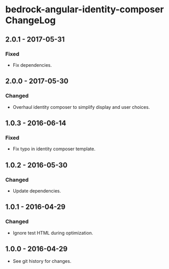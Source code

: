 # bedrock-angular-identity-composer ChangeLog

## 2.0.1 - 2017-05-31

### Fixed
- Fix dependencies.

## 2.0.0 - 2017-05-30

### Changed
- Overhaul identity composer to simplify display and user choices.

## 1.0.3 - 2016-06-14

### Fixed
- Fix typo in identity composer template.

## 1.0.2 - 2016-05-30

### Changed
- Update dependencies.

## 1.0.1 - 2016-04-29

### Changed
- Ignore test HTML during optimization.

## 1.0.0 - 2016-04-29

- See git history for changes.
